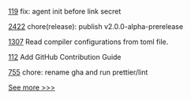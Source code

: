 
[119](https://github.com/hyperledger/aries-javascript-docs/pull/119) fix: agent init before link secret

[2422](https://github.com/hyperledger/cacti/pull/2422) chore(release): publish v2.0.0-alpha-prerelease

[1307](https://github.com/hyperledger/solang/pull/1307) Read compiler configurations from toml file.

[112](https://github.com/hyperledger/toc/pull/112) Add GitHub Contribution Guide

[755](https://github.com/hyperledger/aries-mobile-agent-react-native/pull/755) chore: rename gha and run prettier/lint


[See more >>>](https://start-here.hyperledger.org/pull-requests)
